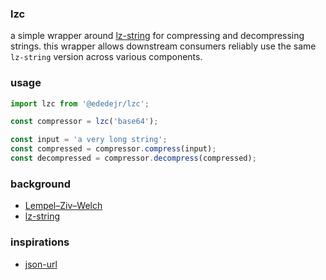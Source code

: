 ### lzc

a simple wrapper around [lz-string](https://www.npmjs.com/package/lz-string) for compressing and decompressing strings. this wrapper allows downstream consumers reliably use the same `lz-string` version across various components.

### usage

```ts
import lzc from '@ededejr/lzc';

const compressor = lzc('base64');

const input = 'a very long string';
const compressed = compressor.compress(input);
const decompressed = compressor.decompress(compressed);
```

### background

- [Lempel–Ziv–Welch](https://en.wikipedia.org/wiki/Lempel–Ziv–Welch)
- [lz-string](https://www.npmjs.com/package/lz-string)

### inspirations

- [json-url](https://github.com/masotime/json-url)
